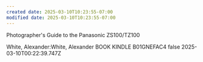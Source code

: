 ```yaml
---
created date: 2025-03-10T10:23:55-07:00
modified date: 2025-03-10T10:23:55-07:00
---
```

Photographer's Guide to the Panasonic ZS100/TZ100

White, Alexander:White, Alexander
BOOK
KINDLE
B01GNEFAC4
false
2025-03-10T00:22:39.747Z
